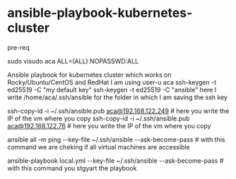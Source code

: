 # ansible-playbook-kubernetes-cluster

pre-req

sudo visudo 
aca ALL=(ALL) NOPASSWD:ALL


Ansible playbook for kubernetes cluster which works on Rocky/Ubuntu/CentOS and RedHat
I am using user-u aca
ssh-keygen -t ed25519 -C "my default key" 
ssh-keygen -t ed25519 -C "ansible"   here I write /home/aca/.ssh/ansible for the folder in which I am saving the ssh key

ssh-copy-id -i ~/.ssh/ansible.pub aca@192.168.122.249  # here you write the IP of the vm where you copy 
ssh-copy-id -i ~/.ssh/ansible.pub aca@192.168.122.76   # here you write the IP of the vm where you copy 


ansible all -m ping --key-file ~/.ssh/ansible --ask-become-pass  # with this command we are cheking if all virtual machines are accessible

ansible-playbook local.yml --key-file ~/.ssh/ansible --ask-become-pass  # with this command you stgyart the playbook
